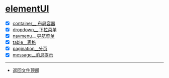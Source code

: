 
# [elementUI](../README.md)

- [x] [container__ 布局容器](src/container.html)
- [x] [dropdown__ 下拉菜单](src/dropdown.html)
- [x] [navmenu__ 导航菜单](src/navmenu.html)
- [x] [table__表格](src/table.html)
- [x] [pagination__分页](src/pagination.html)
- [x] [message__消息提示](src/message.html)

-----------------

- [返回文件顶部](../README.md)


